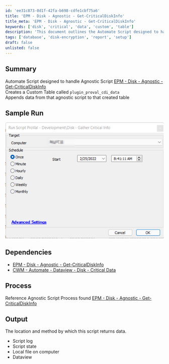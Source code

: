 ```yaml
---
id: 'ee31c873-0d1f-42fa-b698-cdfe1cbf75a6'
title: 'EPM - Disk - Agnostic - Get-CriticalDiskInfo'
title_meta: 'EPM - Disk - Agnostic - Get-CriticalDiskInfo'
keywords: ['disk', 'critical', 'data', 'custom', 'table']
description: 'This document outlines the Automate Script designed to handle the Agnostic Script for retrieving critical disk information. It details the creation of a custom table called plugin_proval_cdi_data and the process of appending data from the agnostic script to this table, along with sample runs, dependencies, and output methods.'
tags: ['database', 'disk-encryption', 'report', 'setup']
draft: false
unlisted: false
---
```

## Summary

Automate Script designed to handle Agnostic Script [EPM - Disk - Agnostic - Get-CriticalDiskInfo](https://proval.itglue.com/DOC-5078775-9354506)  
Creates a Custom Table called `plugin_proval_cdi_data`  
Appends data from that agnostic script to that created table

## Sample Run

![Sample Run](../../../static/img/Disk---Gather-Critical-Info---Deprecated-and-replaced/image_1.png)

## Dependencies

- [EPM - Disk - Agnostic - Get-CriticalDiskInfo](https://proval.itglue.com/DOC-5078775-9354506)  
- [CWM - Automate - Dataview - Disk - Critical Data](https://proval.itglue.com/DOC-5078775-9374639)

## Process

Reference Agnostic Script Process found [EPM - Disk - Agnostic - Get-CriticalDiskInfo](https://proval.itglue.com/DOC-5078775-9354506)

## Output

The location and method by which this script returns data.

- Script log
- Script state
- Local file on computer
- Dataview











